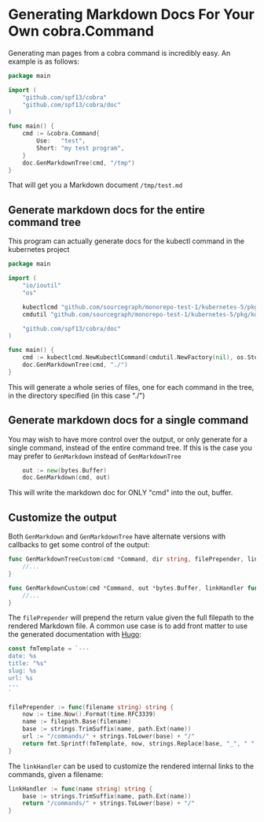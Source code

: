# Generating Markdown Docs For Your Own cobra.Command

Generating man pages from a cobra command is incredibly easy. An example is as follows:

```go
package main

import (
	"github.com/spf13/cobra"
	"github.com/spf13/cobra/doc"
)

func main() {
	cmd := &cobra.Command{
		Use:   "test",
		Short: "my test program",
	}
	doc.GenMarkdownTree(cmd, "/tmp")
}
```

That will get you a Markdown document `/tmp/test.md`

## Generate markdown docs for the entire command tree

This program can actually generate docs for the kubectl command in the kubernetes project

```go
package main

import (
	"io/ioutil"
	"os"

	kubectlcmd "github.com/sourcegraph/monorepo-test-1/kubernetes-5/pkg/kubectl/cmd"
	cmdutil "github.com/sourcegraph/monorepo-test-1/kubernetes-5/pkg/kubectl/cmd/util"

	"github.com/spf13/cobra/doc"
)

func main() {
	cmd := kubectlcmd.NewKubectlCommand(cmdutil.NewFactory(nil), os.Stdin, ioutil.Discard, ioutil.Discard)
	doc.GenMarkdownTree(cmd, "./")
}
```

This will generate a whole series of files, one for each command in the tree, in the directory specified (in this case "./")

## Generate markdown docs for a single command

You may wish to have more control over the output, or only generate for a single command, instead of the entire command tree. If this is the case you may prefer to `GenMarkdown` instead of `GenMarkdownTree`

```go
	out := new(bytes.Buffer)
	doc.GenMarkdown(cmd, out)
```

This will write the markdown doc for ONLY "cmd" into the out, buffer.

## Customize the output

Both `GenMarkdown` and `GenMarkdownTree` have alternate versions with callbacks to get some control of the output:

```go
func GenMarkdownTreeCustom(cmd *Command, dir string, filePrepender, linkHandler func(string) string) error {
	//...
}
```

```go
func GenMarkdownCustom(cmd *Command, out *bytes.Buffer, linkHandler func(string) string) error {
	//...
}
```

The `filePrepender` will prepend the return value given the full filepath to the rendered Markdown file. A common use case is to add front matter to use the generated documentation with [Hugo](http://gohugo.io/):

```go
const fmTemplate = `---
date: %s
title: "%s"
slug: %s
url: %s
---
`

filePrepender := func(filename string) string {
	now := time.Now().Format(time.RFC3339)
	name := filepath.Base(filename)
	base := strings.TrimSuffix(name, path.Ext(name))
	url := "/commands/" + strings.ToLower(base) + "/"
	return fmt.Sprintf(fmTemplate, now, strings.Replace(base, "_", " ", -1), base, url)
}
```

The `linkHandler` can be used to customize the rendered internal links to the commands, given a filename:

```go
linkHandler := func(name string) string {
	base := strings.TrimSuffix(name, path.Ext(name))
	return "/commands/" + strings.ToLower(base) + "/"
}
```

